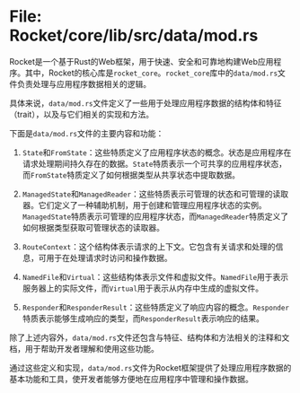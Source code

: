# File: Rocket/core/lib/src/data/mod.rs

Rocket是一个基于Rust的Web框架，用于快速、安全和可靠地构建Web应用程序。其中，Rocket的核心库是`rocket_core`。`rocket_core`库中的`data/mod.rs`文件负责处理与应用程序数据相关的逻辑。

具体来说，`data/mod.rs`文件定义了一些用于处理应用程序数据的结构体和特征（trait），以及与它们相关的实现和方法。

下面是`data/mod.rs`文件的主要内容和功能：

1. `State`和`FromState`：这些特质定义了应用程序状态的概念。状态是应用程序在请求处理期间持久存在的数据。`State`特质表示一个可共享的应用程序状态，而`FromState`特质定义了如何根据类型从共享状态中提取数据。

2. `ManagedState`和`ManagedReader`：这些特质表示可管理的状态和可管理的读取器。它们定义了一种辅助机制，用于创建和管理应用程序状态的实例。`ManagedState`特质表示可管理的应用程序状态，而`ManagedReader`特质定义了如何根据类型获取可管理状态的读取器。

3. `RouteContext`：这个结构体表示请求的上下文。它包含有关请求和处理的信息，可用于在处理请求时访问和操作数据。

4. `NamedFile`和`Virtual`：这些结构体表示文件和虚拟文件。`NamedFile`用于表示服务器上的实际文件，而`Virtual`用于表示从内存中生成的虚拟文件。

5. `Responder`和`ResponderResult`：这些特质定义了响应内容的概念。`Responder`特质表示能够生成响应的类型，而`ResponderResult`表示响应的结果。

除了上述内容外，`data/mod.rs`文件还包含与特征、结构体和方法相关的注释和文档，用于帮助开发者理解和使用这些功能。

通过这些定义和实现，`data/mod.rs`文件为Rocket框架提供了处理应用程序数据的基本功能和工具，使开发者能够方便地在应用程序中管理和操作数据。

